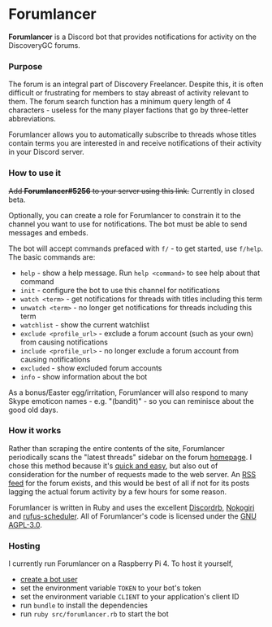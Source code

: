 # Forumlancer

**Forumlancer** is a Discord bot that provides notifications for activity on the DiscoveryGC forums.

### Purpose

The forum is an integral part of Discovery Freelancer. Despite this, it is often  difficult or frustrating for members to stay abreast of activity relevant to them. The forum search function has a minimum query length of 4 characters - useless for the many player factions that go by three-letter abbreviations.

Forumlancer allows you to automatically subscribe to threads whose titles contain terms you are interested in and receive notifications of their activity in your Discord server.


### How to use it

~~Add **Forumlancer#5256** to your server using this link.~~ Currently in closed beta.

Optionally, you can create a role for Forumlancer to constrain it to the channel you want to use for notifications. The bot must be able to send messages and embeds.

The bot will accept commands prefaced with `f/` - to get started, use `f/help`. The basic commands are:

- `help` - show a help message. Run `help <command>` to see help about that command
- `init` - configure the bot to use this channel for notifications
- `watch <term>` - get notifications for threads with titles including this term
- `unwatch <term>` - no longer get notifications for threads including this term
- `watchlist` - show the current watchlist
- `exclude <profile_url>` - exclude a forum account (such as your own) from causing notifications
- `include <profile_url>` - no longer exclude a forum account from causing notifications
- `excluded` - show excluded forum accounts
- `info` - show information about the bot

As a bonus/Easter egg/irritation, Forumlancer will also respond to many Skype emoticon names - e.g. "(bandit)" - so you can reminisce about the good old days.


### How it works

Rather than scraping the entire contents of the site, Forumlancer periodically scans the "latest threads" sidebar on the forum [homepage](https://discoverygc.com/forums/portal.php). I chose this method because it's [quick and easy](https://youtu.be/HjVRLxMeoUk), but also out of consideration for the number of requests made to the web server. An [RSS feed](https://discoverygc.com/forums/syndication.php) for the forum exists, and this would be best of all if not for its posts lagging the actual forum activity by a few hours for some reason.

Forumlancer is written in Ruby and uses the excellent [Discordrb](https://github.com/discordrb/discordrb), [Nokogiri](https://github.com/sparklemotion/nokogiri) and [rufus-scheduler](https://github.com/jmettraux/rufus-scheduler). All of Forumlancer's code is licensed under the [GNU AGPL-3.0](https://www.gnu.org/licenses/agpl-3.0.en.html).


### Hosting

I currently run Forumlancer on a Raspberry Pi 4. To host it yourself,

 - [create a bot user](https://discord.com/developers/applications)
 - set the environment variable `TOKEN` to your bot's token
 - set the environment variable `CLIENT` to your application's client ID
 - run `bundle` to install the dependencies
 - run `ruby src/forumlancer.rb` to start the bot

